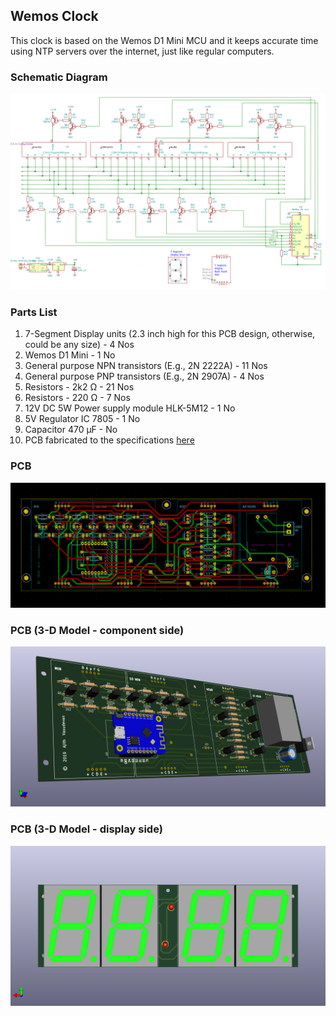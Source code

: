 ## Wemos Clock

This clock is based on the Wemos D1 Mini MCU and it keeps accurate time using NTP servers over the internet, just like regular computers.

### Schematic Diagram
![Schematic Diagram](Pictures/01_WemosClock-Schematic.png)

### Parts List
1. 7-Segment Display units (2.3 inch high for this PCB design, otherwise, could be any size) - 4 Nos
2. Wemos D1 Mini - 1 No
3. General purpose NPN transistors (E.g., 2N 2222A)  - 11 Nos
4. General purpose PNP transistors (E.g., 2N 2907A)  - 4 Nos
5. Resistors - 2k2 Ω   - 21 Nos
6. Resistors - 220 Ω   -  7 Nos
7. 12V DC 5W Power supply module HLK-5M12 - 1 No
8. 5V Regulator IC 7805 - 1 No
9. Capacitor 470 μF  - No
10. PCB fabricated to the specifications [here](KiCAD/WemosClock.kicad_pcb)

### PCB
![PCB](Pictures/02_WemosClock-PCB.png)

### PCB (3-D Model - component side)
![PCB](Pictures/05_WemosClock-ISO.png)

### PCB (3-D Model - display side)
![PCB](Pictures/04_WemosClock-BOTTOM.png)

